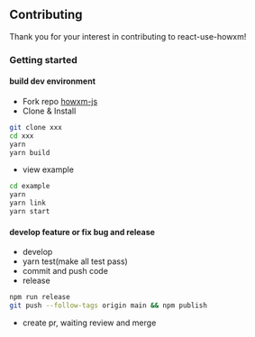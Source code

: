 ## Contributing

Thank you for your interest in contributing to react-use-howxm!

### Getting started

#### build dev environment

- Fork repo [howxm-js](https://github.com/howxm/howxm-js)
- Clone & Install

```bash
git clone xxx
cd xxx
yarn
yarn build
```

- view example

```bash
cd example
yarn
yarn link
yarn start
```

#### develop feature or fix bug and release

- develop
- yarn test(make all test pass)
- commit and push code
- release

```bash
npm run release
git push --follow-tags origin main && npm publish
```

- create pr, waiting review and merge
